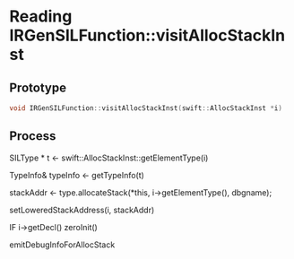 # Reading IRGenSILFunction::visitAllocStackInst

## Prototype

```cpp
void IRGenSILFunction::visitAllocStackInst(swift::AllocStackInst *i)
```

## Process

SILType * t <- swift::AllocStackInst::getElementType(i)

TypeInfo& typeInfo <- getTypeInfo(t)

stackAddr <- type.allocateStack(*this, i->getElementType(), dbgname);

setLoweredStackAddress(i, stackAddr)

IF i->getDecl()
	zeroInit()

emitDebugInfoForAllocStack